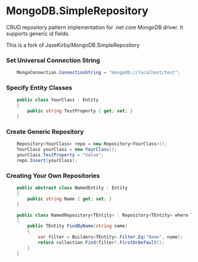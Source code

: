 # MongoDB.SimpleRepository

CRUD repository pattern implementation for .net core MongoDB driver. It supports generic id fields.

This is a fork of JaseKirby/MongoDB.SimpleRepository 

### Set Universal Connection String
```csharp
    MongoConnection.ConnectionString = "mongodb://localhost/test";
```

### Specify Entity Classes
```csharp
    public class YourClass : Entity
    {
        public string TestProperty { get; set; }
    }
```
### Create Generic Repository
```csharp
    Repository<YourClass> repo = new Repository<YourClass>();
    YourClass yourClass = new YourClass();
    yourClass.TestProperty = "Value";
    repo.Insert(yourClass);
```

### Creating Your Own Repositories
```csharp
    public abstract class NamedEntity : Entity
    {
        public string Name { get; set; }
    }
```
```csharp
    public class NamedRepository<TEntity> : Repository<TEntity> where TEntity : NamedEntity
    {
        public TEntity FindByName(string name)
        {
            var filter = Builders<TEntity>.Filter.Eq("Name", name);
            return collection.Find(filter).FirstOrDefault();
        }
    }
```

